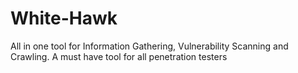 # White-Hawk
All in one tool for Information Gathering, Vulnerability Scanning and Crawling. A must have tool for all penetration testers
